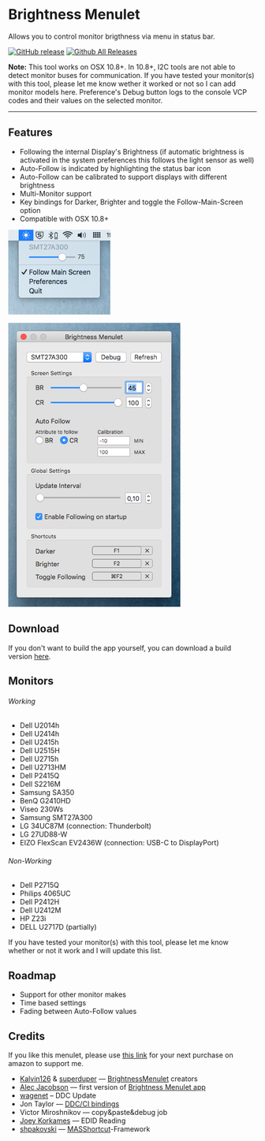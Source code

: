 # Brightness Menulet 

Allows you to control monitor brigthness via menu in status bar.


[![GitHub release](https://img.shields.io/github/release/florianbeck/brightnessmenulet.svg?style=flat-square)](http://github.com/florianbeck/brightnessmenulet/releases/latest) [![Github All Releases](https://img.shields.io/github/downloads/florianbeck/brightnessmenulet/total.svg?style=flat-square)](http://github.com/florianbeck/brightnessmenulet/releases/latest)

**Note:** This tool works on OSX 10.8+. In 10.8+, I2C tools are not able to detect monitor buses for communication. If you have tested your monitor(s) with this tool, please let me know wether it worked or not so I can add monitor models here. Preference's Debug button logs to the console VCP codes and their values on the selected monitor.

---

## Features

-   Following the internal Display's Brightness (if automatic brightness is activated in the system preferences this follows the light sensor as well)
-   Auto-Follow is indicated by highlighting the status bar icon
-   Auto-Follow can be calibrated to support displays with different brightness
-   Multi-Monitor support
-   Key bindings for Darker, Brighter and toggle the Follow-Main-Screen option
-   Compatible with OSX 10.8+

![image](screenshot.png)

![image](screenshot2.png)

## Download

If you don't want to build the app yourself, you can download a build version [here](http://github.com/florianbeck/brightnessmenulet/releases).

## Monitors

###### Working

* Dell U2014h
* Dell U2414h
* Dell U2415h
* Dell U2515H
* Dell U2715h
* Dell U2713HM
* Dell P2415Q
* Dell S2216M
* Samsung SA350
* BenQ G2410HD
* Viseo 230Ws
* Samsung SMT27A300
* LG 34UC87M (connection: Thunderbolt)
* LG 27UD88-W
* EIZO FlexScan EV2436W (connection: USB-C to DisplayPort)

###### Non-Working

* Dell P2715Q
* Philips 4065UC
* Dell P2412H
* Dell U2412M 
* HP Z23i
* DELL U2717D (partially)

If you have tested your monitor(s) with this tool, please let me know
whether or not it work and I will update this list.

## Roadmap

-   Support for other monitor makes
-   Time based settings
-   Fading between Auto-Follow values

## Credits

If you like this menulet, please use [this link](http://amazon.florianbeck.de) for your next purchase on amazon to support me.

-   [Kalvin126](https://github.com/Kalvin126) &
    [superduper](https://github.com/superduper) —
    [BrightnessMenulet](https://github.com/Kalvin126/BrightnessMenulet)
    creators
-   [Alec Jacobson](http://www.alecjacobson.com/weblog/) — first version
    of [Brightness Menulet
    app](http://www.alecjacobson.com/weblog/?p=1127)
-   [wagenet](http://github.com/wagenet) – DDC Update 
-   Jon Taylor — [DDC/CI
    bindings](https://github.com/jontaylor/DDC-CI-Tools-for-OS-X)
-   Victor Miroshnikov — copy&paste&debug job
-   [Joey Korkames](https://github.com/kfix/ddcctl) — EDID Reading
-   [shpakovski](https://github.com/shpakovski) —
    [MASShortcut](https://github.com/shpakovski/MASShortcut)-Framework
